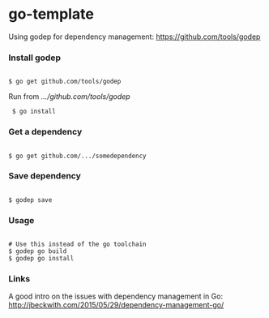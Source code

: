 # go-template

Using godep for dependency management:
https://github.com/tools/godep

### Install godep
<pre><code>
$ go get github.com/tools/godep
</code></pre>

Run from *.../github.com/tools/godep*
<code><pre>
$ go install
</code></pre>

### Get a dependency
<pre><code>
$ go get github.com/.../somedependency
</code></pre>


### Save dependency
<pre><code>
$ godep save
</code></pre>

### Usage
<pre><code>
# Use this instead of the go toolchain
$ godep go build
$ godep go install
</code></pre>

### Links
A good intro on the issues with dependency management in Go:
http://jbeckwith.com/2015/05/29/dependency-management-go/
